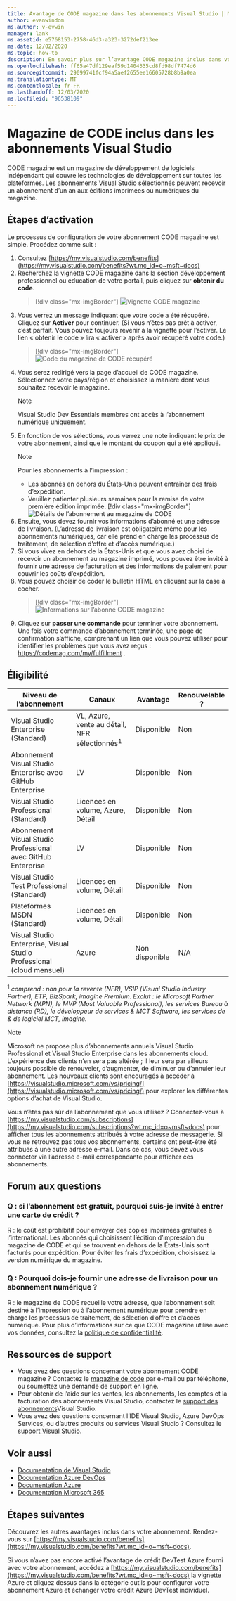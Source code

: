 ```yaml
---
title: Avantage de CODE magazine dans les abonnements Visual Studio | Microsoft Docs
author: evanwindom
ms.author: v-evwin
manager: lank
ms.assetid: e5768153-2758-46d3-a323-3272def213ee
ms.date: 12/02/2020
ms.topic: how-to
description: En savoir plus sur l’avantage CODE magazine inclus dans votre abonnement Visual Studio.
ms.openlocfilehash: ff65a47df129eaf59d1404335cd8fd98df7474d6
ms.sourcegitcommit: 29099741fcf94a5aef2655ee16605728b8b9a0ea
ms.translationtype: MT
ms.contentlocale: fr-FR
ms.lasthandoff: 12/03/2020
ms.locfileid: "96538109"
---
```

# <a name="code-magazine-included-in-visual-studio-subscriptions"></a>Magazine de CODE inclus dans les abonnements Visual Studio

CODE magazine est un magazine de développement de logiciels indépendant qui couvre les technologies de développement sur toutes les plateformes.  Les abonnements Visual Studio sélectionnés peuvent recevoir un abonnement d’un an aux éditions imprimées ou numériques du magazine.

## <a name="activation-steps"></a>Étapes d’activation
Le processus de configuration de votre abonnement CODE magazine est simple.  Procédez comme suit :

1. Consultez [https://my.visualstudio.com/benefits](https://my.visualstudio.com/benefits?wt.mc_id=o~msft~docs)
2. Recherchez la vignette CODE magazine dans la section développement professionnel ou éducation de votre portail, puis cliquez sur **obtenir du code**.
   > [!div class="mx-imgBorder"]
   > ![Vignette CODE magazine](_img/vs-code-magazine/vs-code-magazine-tile.png "Vignette CODE magazine")
3. Vous verrez un message indiquant que votre code a été récupéré.  Cliquez sur **Activer** pour continuer.  (Si vous n’êtes pas prêt à activer, c’est parfait.  Vous pouvez toujours revenir à la vignette pour l’activer.  Le lien « obtenir le code » lira « activer » après avoir récupéré votre code.)
   > [!div class="mx-imgBorder"]
   > ![Code du magazine de CODE récupéré](_img/vs-code-magazine/vs-code-magazine-success.png "Code correctement récupéré")
4. Vous serez redirigé vers la page d’accueil de CODE magazine. Sélectionnez votre pays/région et choisissez la manière dont vous souhaitez recevoir le magazine. 
   > [!NOTE]
   > Visual Studio Dev Essentials membres ont accès à l’abonnement numérique uniquement. 
5. En fonction de vos sélections, vous verrez une note indiquant le prix de votre abonnement, ainsi que le montant du coupon qui a été appliqué.
   > [!NOTE]
   > Pour les abonnements à l’impression :
   > - Les abonnés en dehors du États-Unis peuvent entraîner des frais d’expédition. 
   > - Veuillez patienter plusieurs semaines pour la remise de votre première édition imprimée.
      > [!div class="mx-imgBorder"]
      > ![Détails de l’abonnement au magazine de CODE](_img/vs-code-magazine/vs-code-magazine-details.png "Détails et prix de l’abonnement")
6. Ensuite, vous devez fournir vos informations d’abonné et une adresse de livraison.  (L’adresse de livraison est obligatoire même pour les abonnements numériques, car elle prend en charge les processus de traitement, de sélection d’offre et d’accès numérique.)
7. Si vous vivez en dehors de la États-Unis et que vous avez choisi de recevoir un abonnement au magazine imprimé, vous pouvez être invité à fournir une adresse de facturation et des informations de paiement pour couvrir les coûts d’expédition. 
8. Vous pouvez choisir de coder le bulletin HTML en cliquant sur la case à cocher.
   > [!div class="mx-imgBorder"]
   > ![Informations sur l’abonné CODE magazine](_img/vs-code-magazine/vs-code-magazine-subscriber-info.png "Informations sur l’abonné et adresse de livraison")
9. Cliquez sur **passer une commande** pour terminer votre abonnement.  
Une fois votre commande d’abonnement terminée, une page de confirmation s’affiche, comprenant un lien que vous pouvez utiliser pour identifier les problèmes que vous avez reçus : https://codemag.com/my/fulfillment . 

## <a name="eligibility"></a>Éligibilité
| Niveau de l’abonnement                                                 |     Canaux                                            | Avantage                                                          | Renouvelable ?    |
|--------------------------------------------------------------------|---------------------------------------------------------|------------------------------------------------------------------|---------------|
| Visual Studio Enterprise (Standard)   | VL, Azure, vente au détail, NFR sélectionnés<sup>1</sup> | Disponible       |  Non          |
| Abonnement Visual Studio Enterprise avec GitHub Enterprise   | LV| Disponible       |  Non          |
| Visual Studio Professional (Standard) | Licences en volume, Azure, Détail                                       | Disponible                                                            |  Non          |
| Abonnement Visual Studio Professional avec GitHub Enterprise | LV                                      | Disponible                                                            |  Non          |
| Visual Studio Test Professional (Standard)                         | Licences en volume, Détail                                              | Disponible                                             |  Non          |
| Plateformes MSDN (Standard)                                          | Licences en volume, Détail                                              | Disponible                                              |  Non          |
| Visual Studio Enterprise, Visual Studio Professional (cloud mensuel) | Azure | Non disponible | N/A |

<sup>1</sup>  *comprend : non pour la revente (NFR), VSIP (Visual Studio Industry Partner), ETP, BizSpark, imagine Premium.  Exclut : le Microsoft Partner Network (MPN), le MVP (Most Valuable Professional), les services Bureau à distance (RD), le développeur de services & MCT Software, les services de & de logiciel MCT, imagine.*

> [!NOTE]
> Microsoft ne propose plus d’abonnements annuels Visual Studio Professional et Visual Studio Enterprise dans les abonnements cloud. L’expérience des clients n’en sera pas altérée ; il leur sera par ailleurs toujours possible de renouveler, d’augmenter, de diminuer ou d’annuler leur abonnement. Les nouveaux clients sont encouragés à accéder à [https://visualstudio.microsoft.com/vs/pricing/](https://visualstudio.microsoft.com/vs/pricing/) pour explorer les différentes options d’achat de Visual Studio.

Vous n’êtes pas sûr de l’abonnement que vous utilisez ?  Connectez-vous à [https://my.visualstudio.com/subscriptions](https://my.visualstudio.com/subscriptions?wt.mc_id=o~msft~docs) pour afficher tous les abonnements attribués à votre adresse de messagerie. Si vous ne retrouvez pas tous vos abonnements, certains ont peut-être été attribués à une autre adresse e-mail.  Dans ce cas, vous devez vous connecter via l’adresse e-mail correspondante pour afficher ces abonnements.

## <a name="frequently-asked-questions"></a>Forum aux questions
### <a name="q-if-the-subscription-is-free-why-am-i-being-asked-for-a-credit-card"></a>Q : si l’abonnement est gratuit, pourquoi suis-je invité à entrer une carte de crédit ?  
R : le coût est prohibitif pour envoyer des copies imprimées gratuites à l’international.  Les abonnés qui choisissent l’édition d’impression du magazine de CODE et qui se trouvent en dehors de la États-Unis sont facturés pour expédition. Pour éviter les frais d’expédition, choisissez la version numérique du magazine. 

### <a name="q-why-do-i-need-to-provide-a-delivery-address-for-a-digital-subscription"></a>Q : Pourquoi dois-je fournir une adresse de livraison pour un abonnement numérique ?
R : le magazine de CODE recueille votre adresse, que l’abonnement soit destiné à l’impression ou à l’abonnement numérique pour prendre en charge les processus de traitement, de sélection d’offre et d’accès numérique.  Pour plus d’informations sur ce que CODE magazine utilise avec vos données, consultez la [politique de confidentialité](https://www.codemag.com/Home/Privacy).

## <a name="support-resources"></a>Ressources de support
- Vous avez des questions concernant votre abonnement CODE magazine ?  Contactez le [magazine de code](https://www.codemag.com/contact) par e-mail ou par téléphone, ou soumettez une demande de support en ligne.
- Pour obtenir de l’aide sur les ventes, les abonnements, les comptes et la facturation des abonnements Visual Studio, contactez le [support des abonnements](https://visualstudio.microsoft.com/subscriptions/support/)Visual Studio.
- Vous avez des questions concernant l’IDE Visual Studio, Azure DevOps Services, ou d’autres produits ou services Visual Studio ?  Consultez le [support Visual Studio](https://visualstudio.microsoft.com/support/).

## <a name="see-also"></a>Voir aussi
- [Documentation de Visual Studio](/visualstudio/)
- [Documentation Azure DevOps](/azure/devops/)
- [Documentation Azure](/azure/)
- [Documentation Microsoft 365](/microsoft-365/)

## <a name="next-steps"></a>Étapes suivantes
Découvrez les autres avantages inclus dans votre abonnement. Rendez-vous sur [https://my.visualstudio.com/benefits](https://my.visualstudio.com/benefits?wt.mc_id=o~msft~docs).

Si vous n’avez pas encore activé l’avantage de crédit DevTest Azure fourni avec votre abonnement, accédez à [https://my.visualstudio.com/benefits](https://my.visualstudio.com/benefits?wt.mc_id=o~msft~docs) la vignette Azure et cliquez dessus dans la catégorie outils pour configurer votre abonnement Azure et échanger votre crédit Azure DevTest individuel.